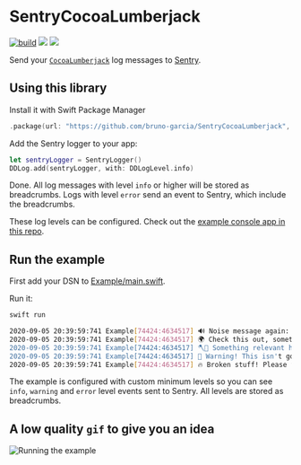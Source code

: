 # SentryCocoaLumberjack

[![build](https://github.com/bruno-garcia/SentryCocoaLumberjack/workflows/build/badge.svg?branch=main)](https://github.com/bruno-garcia/SentryCocoaLumberjack/actions?query=branch%3Amain)
[![](https://img.shields.io/endpoint?url=https%3A%2F%2Fswiftpackageindex.com%2Fapi%2Fpackages%2Fbruno-garcia%2FSentryCocoaLumberjack%2Fbadge%3Ftype%3Dswift-versions)](https://swiftpackageindex.com/bruno-garcia/SentryCocoaLumberjack)
[![](https://img.shields.io/endpoint?url=https%3A%2F%2Fswiftpackageindex.com%2Fapi%2Fpackages%2Fbruno-garcia%2FSentryCocoaLumberjack%2Fbadge%3Ftype%3Dplatforms)](https://swiftpackageindex.com/bruno-garcia/SentryCocoaLumberjack)

Send your [`CocoaLumberjack`](https://github.com/CocoaLumberjack/CocoaLumberjack) log messages to [Sentry](https://sentry.io).

## Using this library

Install it with Swift Package Manager

```swift
.package(url: "https://github.com/bruno-garcia/SentryCocoaLumberjack", from: "0.0.1-alpha.2")
```

Add the Sentry logger to your app:

```swift
let sentryLogger = SentryLogger()
DDLog.add(sentryLogger, with: DDLogLevel.info)
```

Done. All log messages with level `info` or higher will be stored as breadcrumbs.
Logs with level `error` send an event to Sentry, which include the breadcrumbs.

These log levels can be configured. Check out the [example console app in this repo](Example/main.swift).

## Run the example

First add your DSN to [Example/main.swift](Example/main.swift).

Run it:

```sh
swift run

2020-09-05 20:39:59:741 Example[74424:4634517] 🔊 Noise message again: Something trivial.
2020-09-05 20:39:59:741 Example[74424:4634517] 🌍 Check this out, something's weird.
2020-09-05 20:39:59:741 Example[74424:4634517] 🪓🌴 Something relevant happened. Be aware.
2020-09-05 20:39:59:741 Example[74424:4634517] 🍁 Warning! This isn't good.
2020-09-05 20:39:59:741 Example[74424:4634517] 🔥 Broken stuff! Please fix this!
```

The example is configured with custom minimum levels so you can see `info`, `warning` and `error` level events sent to Sentry. 
All levels are stored as breadcrumbs.

## A low quality `gif` to give you an idea

![Running the example](.github/sentry-cocoalumberjack.gif)
